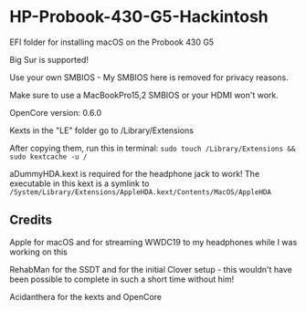 # HP-Probook-430-G5-Hackintosh
EFI folder for installing macOS on the Probook 430 G5

Big Sur is supported!

Use your own SMBIOS - My SMBIOS here is removed for privacy reasons.

Make sure to use a MacBookPro15,2 SMBIOS or your HDMI won't work.

OpenCore version: 0.6.0

Kexts in the "LE" folder go to /Library/Extensions

After copying them, run this in terminal:
`sudo touch /Library/Extensions && sudo kextcache -u /`

aDummyHDA.kext is required for the headphone jack to work! The executable in this kext is a symlink to `/System/Library/Extensions/AppleHDA.kext/Contents/MacOS/AppleHDA`

Credits
------------

Apple for macOS and for streaming WWDC19 to my headphones while I was working on this

RehabMan for the SSDT and for the initial Clover setup - this wouldn't have been possible to complete in such a short time without him!

Acidanthera for the kexts and OpenCore
